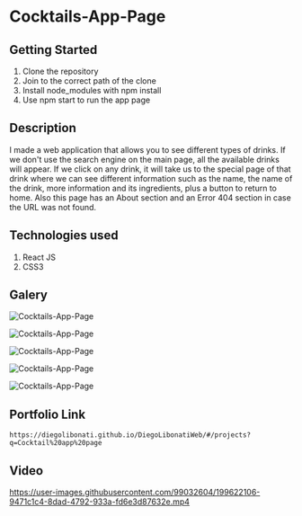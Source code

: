 # Cocktails-App-Page

## Getting Started

1. Clone the repository
2. Join to the correct path of the clone
3. Install node_modules with npm install
4. Use npm start to run the app page

## Description

I made a web application that allows you to see different types of drinks. If we don't use the search engine on the main page, all the available drinks will appear. If we click on any drink, it will take us to the special page of that drink where we can see different information such as the name, the name of the drink, more information and its ingredients, plus a button to return to home. Also this page has an About section and an Error 404 section in case the URL was not found.

## Technologies used

1. React JS
2. CSS3

## Galery

![Cocktails-App-Page](https://raw.githubusercontent.com/DiegoLibonati/DiegoLibonatiWeb/main/data/projects/React/Imagenes/cocktailreact-0.jpg)

![Cocktails-App-Page](https://raw.githubusercontent.com/DiegoLibonati/DiegoLibonatiWeb/main/data/projects/React/Imagenes/cocktailreact-1.jpg)

![Cocktails-App-Page](https://raw.githubusercontent.com/DiegoLibonati/DiegoLibonatiWeb/main/data/projects/React/Imagenes/cocktailreact-2.jpg)

![Cocktails-App-Page](https://raw.githubusercontent.com/DiegoLibonati/DiegoLibonatiWeb/main/data/projects/React/Imagenes/cocktailreact-3.jpg)

![Cocktails-App-Page](https://raw.githubusercontent.com/DiegoLibonati/DiegoLibonatiWeb/main/data/projects/React/Imagenes/cocktailreact-4.jpg)

## Portfolio Link

`https://diegolibonati.github.io/DiegoLibonatiWeb/#/projects?q=Cocktail%20app%20page`

## Video


https://user-images.githubusercontent.com/99032604/199622106-9471c1c4-8dad-4792-933a-fd6e3d87632e.mp4

